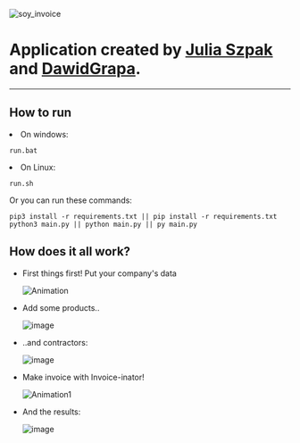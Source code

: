 ![soy_invoice](https://user-images.githubusercontent.com/72798812/120894595-84d58580-c619-11eb-8ef9-aa1817aac3b7.png)
# Application created by [Julia Szpak](https://github.com/xxLucia)  and [DawidGrapa](https://github.com/DawidGrapa).

<hr> 

## How to run
<li>
On windows:
</li>

    run.bat

<li>
On Linux:
</li>

    run.sh

Or you can run these commands:

    pip3 install -r requirements.txt || pip install -r requirements.txt  
    python3 main.py || python main.py || py main.py

## How does it all work?
<ul>
<li>
First things first! Put your company's data<br>
</li>

![Animation](https://user-images.githubusercontent.com/72798812/120896209-d6354300-c620-11eb-9528-6b7b37f78231.gif)  

<li>
Add some products..
</li>

![image](https://user-images.githubusercontent.com/72798812/120896728-0ed61c00-c623-11eb-9932-19744688c00b.png)


<li>
..and contractors:
</li>

![image](https://user-images.githubusercontent.com/72798812/120896802-5e1c4c80-c623-11eb-8492-3e64d764d3e1.png)


<li>
Make invoice with Invoice-inator!
</li>

![Animation1](https://user-images.githubusercontent.com/72798812/120898584-be16f100-c62b-11eb-8974-f142ffca3d48.gif)

<li>
And the results:
</li>

![image](https://user-images.githubusercontent.com/72798812/120898621-ea327200-c62b-11eb-9f01-e5fee88206ae.png)

</ul>
